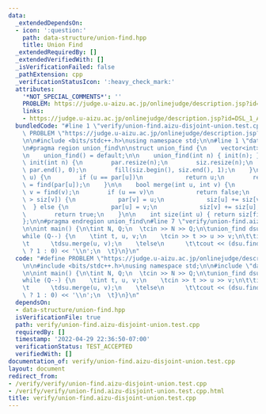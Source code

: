 ```yaml
---
data:
  _extendedDependsOn:
  - icon: ':question:'
    path: data-structure/union-find.hpp
    title: Union Find
  _extendedRequiredBy: []
  _extendedVerifiedWith: []
  _isVerificationFailed: false
  _pathExtension: cpp
  _verificationStatusIcon: ':heavy_check_mark:'
  attributes:
    '*NOT_SPECIAL_COMMENTS*': ''
    PROBLEM: https://judge.u-aizu.ac.jp/onlinejudge/description.jsp?id=DSL_1_A
    links:
    - https://judge.u-aizu.ac.jp/onlinejudge/description.jsp?id=DSL_1_A
  bundledCode: "#line 1 \"verify/union-find.aizu-disjoint-union.test.cpp\"\n#define\
    \ PROBLEM \"https://judge.u-aizu.ac.jp/onlinejudge/description.jsp?id=DSL_1_A\"\
    \n\n#include <bits/stdc++.h>\nusing namespace std;\n\n#line 1 \"data-structure/union-find.hpp\"\
    \n#pragma region union_find\n\nstruct union_find {\n    vector<int> par, siz;\n\
    \n    union_find() = default;\n\n    union_find(int n) { init(n); }\n\n    void\
    \ init(int n) {\n        par.resize(n);\n        siz.resize(n);\n        iota(par.begin(),\
    \ par.end(), 0);\n        fill(siz.begin(), siz.end(), 1);\n    }\n\n    int find(int\
    \ u) {\n        if (u == par[u])\n            return u;\n        return par[u]\
    \ = find(par[u]);\n    }\n\n    bool merge(int u, int v) {\n        u = find(u),\
    \ v = find(v);\n        if (u == v)\n            return false;\n        if (siz[u]\
    \ > siz[v]) {\n            par[v] = u;\n            siz[u] += siz[v];\n      \
    \  } else {\n            par[u] = v;\n            siz[v] += siz[u];\n        }\n\
    \        return true;\n    }\n\n    int size(int u) { return siz[find(u)]; }\n\
    };\n\n#pragma endregion union_find\n#line 7 \"verify/union-find.aizu-disjoint-union.test.cpp\"\
    \n\nint main() {\n\tint N, Q;\n  \tcin >> N >> Q;\n\tunion_find dsu(N);\n  \t\
    while (Q--) {\n    \tint t, u, v;\n    \tcin >> t >> u >> v;\n\t\tif (t == 0)\n\
    \t      \tdsu.merge(u, v);\n    \telse\n      \t\tcout << (dsu.find(u) == dsu.find(v)\
    \ ? 1 : 0) << '\\n';\n  \t}\n}\n"
  code: "#define PROBLEM \"https://judge.u-aizu.ac.jp/onlinejudge/description.jsp?id=DSL_1_A\"\
    \n\n#include <bits/stdc++.h>\nusing namespace std;\n\n#include \"data-structure/union-find.hpp\"\
    \n\nint main() {\n\tint N, Q;\n  \tcin >> N >> Q;\n\tunion_find dsu(N);\n  \t\
    while (Q--) {\n    \tint t, u, v;\n    \tcin >> t >> u >> v;\n\t\tif (t == 0)\n\
    \t      \tdsu.merge(u, v);\n    \telse\n      \t\tcout << (dsu.find(u) == dsu.find(v)\
    \ ? 1 : 0) << '\\n';\n  \t}\n}\n"
  dependsOn:
  - data-structure/union-find.hpp
  isVerificationFile: true
  path: verify/union-find.aizu-disjoint-union.test.cpp
  requiredBy: []
  timestamp: '2022-04-29 22:36:50-07:00'
  verificationStatus: TEST_ACCEPTED
  verifiedWith: []
documentation_of: verify/union-find.aizu-disjoint-union.test.cpp
layout: document
redirect_from:
- /verify/verify/union-find.aizu-disjoint-union.test.cpp
- /verify/verify/union-find.aizu-disjoint-union.test.cpp.html
title: verify/union-find.aizu-disjoint-union.test.cpp
---
```

